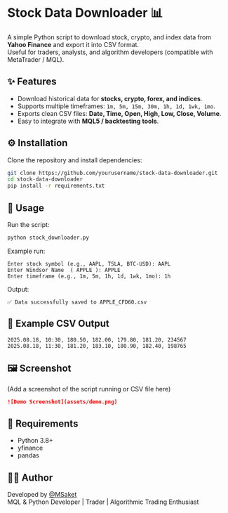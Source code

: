 
# Stock Data Downloader 📊

A simple Python script to download stock, crypto, and index data from **Yahoo Finance** and export it into CSV format.  
Useful for traders, analysts, and algorithm developers (compatible with MetaTrader / MQL).

## ✨ Features
- Download historical data for **stocks, crypto, forex, and indices**.
- Supports multiple timeframes: `1m, 5m, 15m, 30m, 1h, 1d, 1wk, 1mo`.
- Exports clean CSV files: **Date, Time, Open, High, Low, Close, Volume**.
- Easy to integrate with **MQL5 / backtesting tools**.

## ⚙️ Installation
Clone the repository and install dependencies:

```bash
git clone https://github.com/yourusername/stock-data-downloader.git
cd stock-data-downloader
pip install -r requirements.txt
```

## 🚀 Usage
Run the script:

```bash
python stock_downloader.py
```

Example run:
```
Enter stock symbol (e.g., AAPL, TSLA, BTC-USD): AAPL
Enter Windsor Name  ( APPLE ): APPLE
Enter timeframe (e.g., 1m, 5m, 1h, 1d, 1wk, 1mo): 1h
```

Output:
```
✅ Data successfully saved to APPLE_CFD60.csv
```

## 📂 Example CSV Output
```
2025.08.18, 10:30, 180.50, 182.00, 179.80, 181.20, 234567
2025.08.18, 11:30, 181.20, 183.10, 180.90, 182.40, 198765
```

## 🖼 Screenshot
(Add a screenshot of the script running or CSV file here)

```markdown
![Demo Screenshot](assets/demo.png)
```

## 📌 Requirements
- Python 3.8+
- yfinance
- pandas

## 👨‍💻 Author
Developed by [@MSaket](https://t.me/MSaket)  
MQL & Python Developer | Trader | Algorithmic Trading Enthusiast
